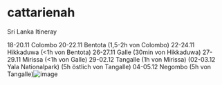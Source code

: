 # cattarienah

Sri Lanka Itineray

18-20.11 Colombo
20-22.11 Bentota (1,5-2h von Colombo)
22-24.11 Hikkaduwa (<1h von Bentota)
26-27.11 Galle (30min von Hikkaduwa)
27-29.11 Mirissa (<1h von Galle)
29-02.12 Tangalle (1h von Mirissa)
(02-03.12 Yala Nationalpark) (5h östlich von Tangalle)
04-05.12 Negombo (5h von Tangalle)![image](https://github.com/user-attachments/assets/f7189572-0404-4a98-b8d4-103119e616cd)

